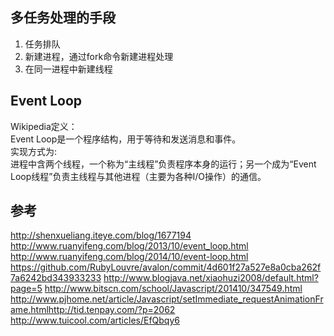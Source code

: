 ## 多任务处理的手段
1. 任务排队<Br/>
2. 新建进程，通过fork命令新建进程处理<br/>
3. 在同一进程中新建线程<br/>
## Event Loop
Wikipedia定义：<Br/>
Event Loop是一个程序结构，用于等待和发送消息和事件。<br/>
实现方式为:<br/>
进程中含两个线程，一个称为“主线程”负责程序本身的运行；另一个成为“Event Loop线程”负责主线程与其他进程（主要为各种I/O操作）的通信。<br/>

## 参考
http://shenxueliang.iteye.com/blog/1677194
http://www.ruanyifeng.com/blog/2013/10/event_loop.html
http://www.ruanyifeng.com/blog/2014/10/event-loop.html
https://github.com/RubyLouvre/avalon/commit/4d601f27a527e8a0cba262f7a6242bd343933233
http://www.blogjava.net/xiaohuzi2008/default.html?page=5
http://www.bitscn.com/school/Javascript/201410/347549.html
http://www.pjhome.net/article/Javascript/setImmediate_requestAnimationFrame.htmlhttp://tid.tenpay.com/?p=2062
http://www.tuicool.com/articles/EfQbqy6
